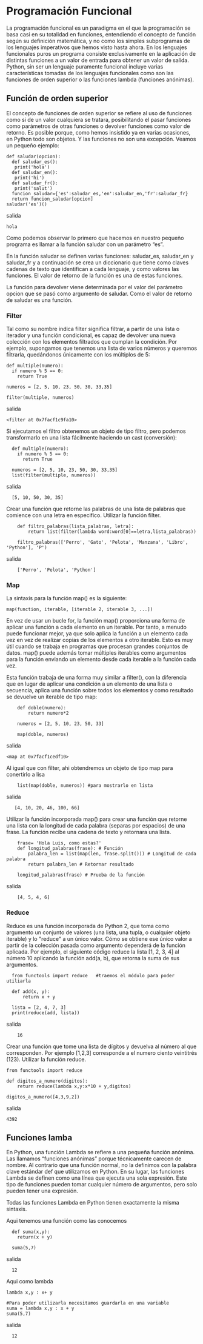 # Programación Funcional

La programación funcional es un paradigma en el que la programación se basa
casi en su totalidad en funciones, entendiendo el concepto de función según su
definición matemática, y no como los simples subprogramas de los lenguajes
imperativos que hemos visto hasta ahora. En los lenguajes funcionales puros un
programa consiste exclusivamente en la aplicación de distintas funciones a un
valor de entrada para obtener un valor de salida. Python, sin ser un lenguaje
puramente funcional incluye varias características tomadas de los lenguajes
funcionales como son las funciones de orden superior o las funciones lambda
(funciones anónimas).

## Función de orden superior
El concepto de funciones de orden superior se refiere al uso de funciones como
si de un valor cualquiera se tratara, posibilitando el pasar funciones como
parámetros de otras funciones o devolver funciones como valor de retorno.
Es posible porque, como hemos insistido ya en varias ocasiones, en Python todo
son objetos. Y las funciones no son una excepción. Veamos un pequeño
ejemplo:

    def saludar(opcion):
      def saludar_es():
       print('hola')
      def saludar_en():
       print('hi')
      def saludar_fr():
       print('salut')
      funcion_saludar={'es':saludar_es,'en':saludar_en,'fr':saludar_fr}
      return funcion_saludar[opcion]
    saludar('es')()
      
 salida
 
    hola
      
 Como podemos observar lo primero que hacemos en nuestro pequeño programa
es llamar a la función saludar con un parámetro “es”.

En la función saludar se definen varias funciones: saludar_es, saludar_en y
saludar_fr y a continuación se crea un diccionario que tiene como claves
cadenas de texto que identifican a cada lenguaje, y como valores las funciones.
El valor de retorno de la función es una de estas funciones.

La función para devolver viene determinada por el valor del parámetro opcion que
se pasó como argumento de saludar. Como el valor de retorno de saludar es
una función.



### Filter

Tal como su nombre indica filter significa filtrar, a partir de una lista o iterador y una función condicional, es
capaz de devolver una nueva colección con los elementos filtrados que cumplan
la condición. Por ejemplo, supongamos que tenemos una lista de varios números
y queremos filtrarla, quedándonos únicamente con los múltiplos de 5:

    def multiple(numero):
      if numero % 5 == 0:
        return True

    numeros = [2, 5, 10, 23, 50, 30, 33,35]

    filter(multiple, numeros)
    
salida

    <filter at 0x7facf1c9fa10>

Si ejecutamos el filtro obtenemos un objeto de tipo filtro, pero podemos
transformarlo en una lista fácilmente haciendo un cast (conversión):


      def multiple(numero):
        if numero % 5 == 0:
          return True

      numeros = [2, 5, 10, 23, 50, 30, 33,35]
      list(filter(multiple, numeros))
   
salida   
      
      [5, 10, 50, 30, 35]
      
Crear una función que retorne las palabras de una lista de palabras que comience con una letra en especifico. Utilizar la función filter.


        def filtro_palabras(lista_palabras, letra):
            return list(filter(lambda word:word[0]==letra,lista_palabras))

        filtro_palabras(['Perro', 'Gato', 'Pelota', 'Manzana', 'Libro', 'Python'], 'P')

salida

        ['Perro', 'Pelota', 'Python']
      
      
### Map

La sintaxis para la función map() es la siguiente:

    map(function, iterable, [iterable 2, iterable 3, ...])
    
En vez de usar un bucle for, la función map() proporciona una forma de aplicar una función a cada elemento en un iterable. Por tanto, a menudo puede funcionar mejor, ya que solo aplica la función a un elemento cada vez en vez de realizar copias de los elementos a otro iterable. Esto es muy útil cuando se trabaja en programas que procesan grandes conjuntos de datos. map() puede además tomar múltiples iterables como argumentos para la función enviando un elemento desde cada iterable a la función cada vez.

Esta función trabaja de una forma muy similar a filter(), con la diferencia que en lugar de aplicar una condición a un elemento de una lista o secuencia, aplica una función sobre todos los elementos y como resultado se devuelve un iterable de tipo map:

        def doble(numero):
            return numero*2

        numeros = [2, 5, 10, 23, 50, 33]

        map(doble, numeros)

salida

    <map at 0x7facf1cedf10>

Al igual que con filter, ahi obtendremos un objeto de tipo map para conertirlo a lisa

        list(map(doble, numeros)) #para mostrarlo en lista 

salida

       [4, 10, 20, 46, 100, 66]
      
Utilizar la función incorporada map() para crear una función que retorne una lista con la longitud de cada palabra (separas por espacios) de una frase. La función recibe una cadena de texto y retornara una lista.

        frase= 'Hola Luis, como estas?'
        def longitud_palabras(frase): # Función
            palabra_len = list(map(len, frase.split())) # Longitud de cada palabra
            return palabra_len # Retornar resultado

        longitud_palabras(frase) # Prueba de la función
        
salida

        [4, 5, 4, 6]

  
      
### Reduce

Reduce es una función incorporada de Python 2, que toma como argumento un
conjunto de valores (una lista, una tupla, o cualquier objeto iterable) y lo "reduce"
a un único valor. Cómo se obtiene ese único valor a partir de la colección pasada
como argumento dependerá de la función aplicada.
Por ejemplo, el siguiente código reduce la lista [1, 2, 3, 4] al número 10 aplicando
la función add(a, b), que retorna la suma de sus argumentos.
  
      from functools import reduce   #traemos el módulo para poder utiliarla

      def add(x, y):
          return x + y

      lista = [2, 4, 7, 3]
      print(reduce(add, lista))
      
 salida
 
        16
      
Crear una función que tome una lista de dígitos y devuelva al número al que corresponden. Por ejemplo [1,2,3] corresponde a el numero ciento veintitrés (123). Utilizar la función reduce.

    from functools import reduce

    def digitos_a_numero(digitos):
        return reduce(lambda x,y:x*10 + y,digitos)

    digitos_a_numero([4,3,9,2])
      
salida

    4392
      
## Funciones lamba

En Python, una función Lambda se refiere a una pequeña función anónima. Las
llamamos “funciones anónimas” porque técnicamente carecen de nombre. Al
contrario que una función normal, no la definimos con la palabra clave estándar
def que utilizamos en Python. En su lugar, las funciones Lambda se definen
como una línea que ejecuta una sola expresión. Este tipo de funciones pueden
tomar cualquier número de argumentos, pero solo pueden tener una expresión.

Todas las funciones Lambda en Python tienen exactamente la misma sintaxis.

Aqui tenemos una función como las conocemos

      def suma(x,y):
        return(x + y)

      suma(5,7)
     
salida     
      
      12
      
Aqui como lambda

    lambda x,y : x+ y

    #Para poder utilizarla necesitamos guardarla en una variable
    suma = lambda x,y : x + y
    suma(5,7)

salida     
      
      12
